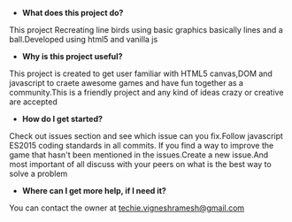
* __What does this project do?__

This project Recreating line birds using basic graphics basically lines and a ball.Developed using html5 and vanilla js

* __Why is this project useful?__

This project is created to get user familiar with HTML5 canvas,DOM and javascript to craete awesome games and have fun together as a community.This is a friendly project and any kind of ideas crazy or creative are accepted

* __How do I get started?__

Check out issues section and see which issue can you fix.Follow javascript ES2015 coding standards in all commits. If you find a way to improve the game that hasn't been mentioned in the issues.Create a new issue.And most important of all discuss with your peers on what is the best way to solve a problem

* __Where can I get more help, if I need it?__

You can contact the owner at techie.vigneshramesh@gmail.com
